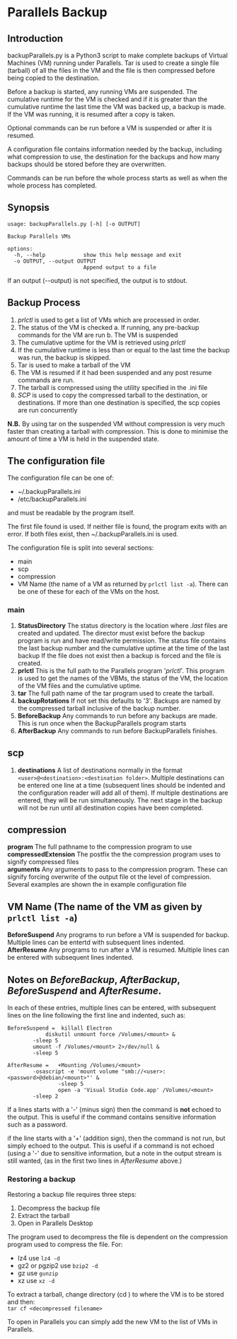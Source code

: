 # Parallels Backup

## Introduction   
backupParallels.py is a Python3 script to make complete backups of Virtual Machines (VM) running under Parallels. Tar is used to create a single file (tarball) of all the files in the VM and the file is then compressed before being copied to the destination.

Before a backup is started, any running VMs are suspended. The cumulative runtime for the VM is checked and if it is greater than the cumulative runtime the last time the VM was backed up, a backup is made. If the VM was running, it is resumed after a copy is taken.

Optional commands can be run before a VM is suspended or after it is resumed.

A configuration file contains information needed by the backup, including what compression to use, the destination for the backups and how many backups should be stored before they are overwritten.

Commands can be run before the whole process starts as well as when the whole process has completed.

## Synopsis
```
usage: backupParallels.py [-h] [-o OUTPUT]

Backup Parallels VMs

options:
  -h, --help            show this help message and exit
  -o OUTPUT, --output OUTPUT
                        Append output to a file
```
If an output (--output) is not specified, the output is to stdout.


## Backup Process   
1. _prlctl_ is used to get a list of VMs which are processed in order.   
2. The status of the VM is checked
  a. If running, any pre-backup commands for the VM are run
  b. The VM is suspended
3. The cumulative uptime for the VM is retrieved using _prlctl_
4. If the cumulative runtime is less than or equal to the last time the backup was run, the backup is skipped.
5. Tar is used to make a tarball of the VM
6. The VM is resumed if it had been suspended and any post resume commands are run.
7. The tarball is compressed using the utility specified in the .ini file
8. _SCP_ is used to copy the compressed tarball to the destination, or destinations. If more than one destination is specified, the scp copies are run concurrently

**N.B.** By using tar on the suspended VM without compression is very much faster than creating a tarball with compression. This is done to minimise the amount of time a VM is held in the suspended state. 

## The configuration file   
The configuration file can be one of:   
* ~/.backupParallels.ini   
* /etc/backupParallels.ini   

and must be readable by the program itself.

The first file found is used. If neither file is found, the program exits with an error. If both files exist, then ~/.backupParallels.ini is used.

The configuration file is split into several sections:
* main
* scp
* compression
* VM Name (the name of a VM as returned by ```prlctl list -a```). There can be one of these for each of the VMs on the host.

### main
1. **StatusDirectory** The status directory is the location where _.last_ files are created and updated. The director must exist before the backup program is run and have read/write permission. The status file contains the last backup number and the cumulative uptime at the time of the last backup If the file does not exist then a backup is forced and the file is created.  
2. **prlctl** This is the full path to the Parallels program '_prlctl_'. This program is used to get the names of the VBMs, the status of the VM, the location of the VM files and the cumulative uptime.  
3. **tar** The full path name of the tar program used to create the tarball.  
4. **backupRotations** If not set this defaults to '3'. Backups are named by the compressed tarball inclusive of the backup number.  
5. **BeforeBackup** Any commands to run before any backups are made. This is run once when the BackupParallels program starts  
6. **AfterBackup** Any commands to run before BackupParallels finishes.  

## scp
1. **destinations** A list of destinations normally in the format ```<user>@<destination>:<destination folder>```. Multiple destinations can be entered one line at a time (subsequent lines should be indented and the configuration reader will add all of them). If multiple destinations are entered, they will be run simultaneously. The next stage in the backup will not be run until all destination copies have been completed.  

## compression
**program** The full pathname to the compression program to use    
**compressedExtension** The postfix the the compression program uses to signify compressed files   
**arguments** Any arguments to pass to the compression program. These can signify forcing overwrite of the output file ot the level of compression. Several examples are shown the in example configuration file  

## VM Name (The name of the VM as given by ```prlctl list -a```)
**BeforeSuspend** Any programs to run before a VM is suspended for backup. Multiple lines can be entertd with subsequent lines indented.  
**AfterResume** Any programs to run after a VM is resumed. Multiple lines can be entered with subsequent lines indented.  

## Notes on _BeforeBackup_, _AfterBackup_, _BeforeSuspend_ and _AfterResume_.  
In each of these entries, multiple lines can be entered, with subsequent lines on the line following the first line and indented, such as:  
```
BeforeSuspend =  killall Electron
        	diskutil unmount force /Volumes/<mount> &
		-sleep 5
		umount -f /Volumes/<mount> 2>/dev/null &
		-sleep 5

AfterResume =   +Mounting /Volumes/<mount>
		-osascript -e 'mount volume "smb://<user>:<password>@debian/<mount>"' &
                -sleep 5
       	        open -a 'Visual Studio Code.app' /Volumes/<mount>
		-sleep 2
```
If a lines starts with a '-' (minus sign) then the command is **not** echoed to the output. This is useful if the command contains sensitive information such as a password.

if the line starts with a '+' (addition sign), then the command is not run, but simply echoed to the output. This is useful if a command is not echoed (using a '-' due to sensitive information, but a note in the output stream is still wanted, (as in the first two lines in _AfterResume_ above.)

### Restoring a backup
Restoring a backup file requires three steps:   
1. Decompress the backup file   
2. Extract the tarball   
3. Open in Parallels Desktop   

The program used to decompress the file is dependent on the compression program used to compress the file. For:   
* lz4 use ```lz4 -d```   
* gz2 or pgzip2 use ```bzip2 -d```   
* gz use  ```gunzip```  
* xz use ```xz -d```  

To extract a tarball, change directory (cd <directory name>) to where the VM is to be stored and then:  
```tar cf <decompressed filename>```   

To open in Parallels you can simply add the new VM to the list of VMs in Parallels.
